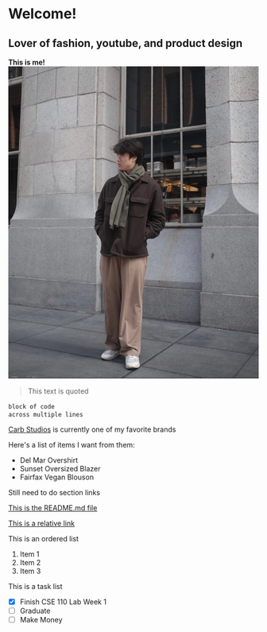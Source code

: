<!-- Pictures
Headings
Styling text
Quoting text
Quoting code
External Links
Section links
Relative links (Link to another .md file or an image in your repo. If linking to an image, encode it as a regular link rather than an image.)
Ordered and Unordered Lists
Task lists -->



# Welcome!
## Lover of fashion, youtube, and product design

**This is me!**
![This is alt text](Leon.jpg)

> This text is quoted

```
block of code 
across multiple lines
```

[Carb Studios](https://carbstudios.com/) is currently one of my favorite brands 

Here's a list of items I want from them:

* Del Mar Overshirt
* Sunset Oversized Blazer 
* Fairfax Vegan Blouson


Still need to do section links 


[This is the README.md file](#leontan/CSE-110-L1/README.md)

[This is a relative link](../Beagle.jpg)


This is an ordered list 
1. Item 1 
2. Item 2 
3. Item 3

This is a task list 
- [x] Finish CSE 110 Lab Week 1
- [ ] Graduate 
- [ ] Make Money